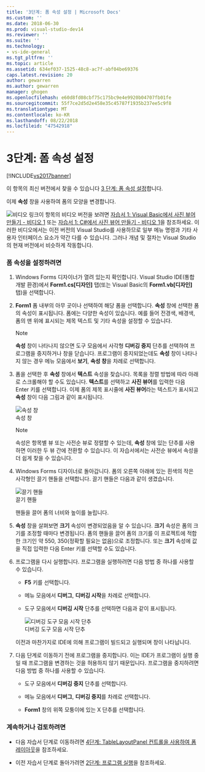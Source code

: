 ```yaml
---
title: '3단계: 폼 속성 설정 | Microsoft Docs'
ms.custom: ''
ms.date: 2018-06-30
ms.prod: visual-studio-dev14
ms.reviewer: ''
ms.suite: ''
ms.technology:
- vs-ide-general
ms.tgt_pltfrm: ''
ms.topic: article
ms.assetid: 634ef037-1525-48c8-ac7f-abf04be69376
caps.latest.revision: 20
author: gewarren
ms.author: gewarren
manager: ghogen
ms.openlocfilehash: e60d8fd08cbf75c175bc9e4e9920b04707fb01fe
ms.sourcegitcommit: 55f7ce2d5d2e458e35c45787f1935b237ee5c9f8
ms.translationtype: MT
ms.contentlocale: ko-KR
ms.lasthandoff: 08/22/2018
ms.locfileid: "47542918"
---
```

# <a name="step-3-set-your-form-properties"></a>3단계: 폼 속성 설정
[!INCLUDE[vs2017banner](../includes/vs2017banner.md)]

이 항목의 최신 버전에서 찾을 수 있습니다 [3 단계: 폼 속성 설정](https://docs.microsoft.com/visualstudio/ide/step-3-set-your-form-properties)합니다.  
  
이제 **속성** 창을 사용하여 폼의 모양을 변경합니다.  
  
 ![비디오 링크](../data-tools/media/playvideo.gif "PlayVideo")이 항목의 비디오 버전을 보려면 [자습서 1: Visual Basic에서 사진 뷰어 만들기 - 비디오 1](http://go.microsoft.com/fwlink/?LinkId=205209) 또는 [자습서 1: C#에서 사진 뷰어 만들기 - 비디오 1](http://go.microsoft.com/fwlink/?LinkId=205199)을 참조하세요. 이러한 비디오에서는 이전 버전의 Visual Studio를 사용하므로 일부 메뉴 명령과 기타 사용자 인터페이스 요소가 약간 다를 수 있습니다. 그러나 개념 및 절차는 Visual Studio의 현재 버전에서 비슷하게 작동합니다.  
  
### <a name="to-set-your-form-properties"></a>폼 속성을 설정하려면  
  
1.  Windows Forms 디자이너가 열려 있는지 확인합니다. Visual Studio IDE(통합 개발 환경)에서 **Form1.cs[디자인]** 탭(또는 Visual Basic의 **Form1.vb[디자인]** 탭)을 선택합니다.  
  
2.  **Form1** 폼 내부의 아무 곳이나 선택하여 해당 폼을 선택합니다. **속성** 창에 선택한 폼의 속성이 표시됩니다. 폼에는 다양한 속성이 있습니다. 예를 들어 전경색, 배경색, 폼의 맨 위에 표시되는 제목 텍스트 및 기타 속성을 설정할 수 있습니다.  
  
    > [!NOTE]
    >  **속성** 창이 나타나지 않으면 도구 모음에서 사각형 **디버깅 중지** 단추를 선택하여 프로그램을 중지하거나 창을 닫습니다. 프로그램이 중지되었는데도 **속성** 창이 나타나지 않는 경우 메뉴 모음에서 **보기**, **속성 창**을 차례로 선택합니다.  
  
3.  폼을 선택한 후 **속성** 창에서 **텍스트** 속성을 찾습니다. 목록을 정렬 방법에 따라 아래로 스크롤해야 할 수도 있습니다. **텍스트**를 선택하고 **사진 뷰어**를 입력한 다음 Enter 키를 선택합니다.  이제 폼의 제목 표시줄에 **사진 뷰어**라는 텍스트가 표시되고 **속성** 창이 다음 그림과 같이 표시됩니다.  
  
     ![속성 창](../ide/media/express-edittextproperty.png "Express_EditTextProperty")  
속성 창  
  
    > [!NOTE]
    >  속성은 항목별 뷰 또는 사전순 뷰로 정렬할 수 있는데, **속성** 창에 있는 단추를 사용하면 이러한 두 뷰 간에 전환할 수 있습니다. 이 자습서에서는 사전순 뷰에서 속성을 더 쉽게 찾을 수 있습니다.  
  
4.  Windows Forms 디자이너로 돌아갑니다. 폼의 오른쪽 아래에 있는 흰색의 작은 사각형인 끌기 핸들을 선택합니다. 끌기 핸들은 다음과 같이 생겼습니다.  
  
     ![끌기 핸들](../ide/media/express-bottomrt-drag.png "Express_BottomRT_Drag")  
끌기 핸들  
  
     핸들을 끌어 폼의 너비와 높이를 늘립니다.  
  
5.  **속성** 창을 살펴보면 **크기** 속성이 변경되었음을 알 수 있습니다. **크기** 속성은 폼의 크기를 조정할 때마다 변경됩니다. 폼의 핸들을 끌어 폼의 크기를 이 프로젝트에 적합한 크기인 약 550, 350(정확할 필요는 없음)으로 조정합니다. 또는 **크기** 속성에 값을 직접 입력한 다음 Enter 키를 선택할 수도 있습니다.  
  
6.  프로그램을 다시 실행합니다. 프로그램을 실행하려면 다음 방법 중 하나를 사용할 수 있습니다.  
  
    -   **F5** 키를 선택합니다.  
  
    -   메뉴 모음에서 **디버그**, **디버깅 시작**을 차례로 선택합니다.  
  
    -   도구 모음에서 **디버깅 시작** 단추를 선택하면 다음과 같이 표시됩니다.  
  
         ![디버깅 도구 모음 시작 단추](../ide/media/express-icondebug.png "Express_IconDebug")  
디버깅 도구 모음 시작 단추  
  
     이전과 마찬가지로 IDE에 의해 프로그램이 빌드되고 실행되며 창이 나타납니다.  
  
7.  다음 단계로 이동하기 전에 프로그램을 중지합니다. 이는 IDE가 프로그램이 실행 중일 때 프로그램을 변경하는 것을 허용하지 않기 때문입니다. 프로그램을 중지하려면 다음 방법 중 하나를 사용할 수 있습니다.  
  
    -   도구 모음에서 **디버깅 중지** 단추를 선택합니다.  
  
    -   메뉴 모음에서 **디버그**, **디버깅 중지**를 차례로 선택합니다.  
  
    -   **Form1** 창의 위쪽 모퉁이에 있는 X 단추를 선택합니다.  
  
### <a name="to-continue-or-review"></a>계속하거나 검토하려면  
  
-   다음 자습서 단계로 이동하려면 [4단계: TableLayoutPanel 컨트롤을 사용하여 폼 레이아웃](../ide/step-4-lay-out-your-form-with-a-tablelayoutpanel-control.md)을 참조하세요.  
  
-   이전 자습서 단계로 돌아가려면 [2단계: 프로그램 실행](../ide/step-2-run-your-program.md)을 참조하세요.



